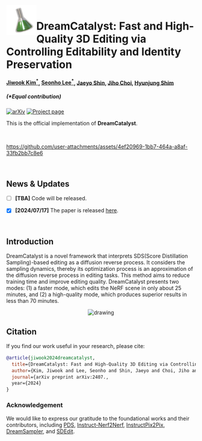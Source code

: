 <!--

DreamCatalyst (arXiv 2024.07)

Authors
* Jiwook Kim (https://github.com/tom919654)
* Seonho Lee (https://github.com/glanceyes)
* Jaeyo Shin (https://github.com/j-mayo)
* Jiho Choi (https://github.com/JihoChoi)

-->





<img align="left" width="80" height="80" src="assets/dreamcatalyst_icon.png" alt="DreamCatalyst icon">

# DreamCatalyst: Fast and High-Quality 3D Editing via Controlling Editability and Identity Preservation

<h4 align="">
<a href="https://scholar.google.co.kr/citations?user=i0OKV8wAAAAJ&hl=en">Jiwook Kim<sup>*</sup></a>, <a href="https://scholar.google.co.kr/citations?user=DFKGTG0AAAAJ&hl=en">Seonho Lee<sup>*</sup></a>, <a href="https://scholar.google.com/citations?user=UbZM7nQAAAAJ&hl=en">Jaeyo Shin</a>, <a href="https://scholar.google.co.kr/citations?user=uvwpFpIAAAAJ&hl=en">Jiho Choi</a>, <a href="https://scholar.google.co.kr/citations?user=KB5XZGIAAAAJ&hl=en">Hyunjung Shim</a><br>
</h4>
<h5 align="">
(*Equal contribution)<br>
</h5>

[![arXiv](https://img.shields.io/badge/arXiv-2407.-b31b1b.svg)](https://arxiv.org/abs/)
[![Project page](https://img.shields.io/badge/Project-Page-brightgreen)](https://dream-catalyst.github.io/)

This is the official implementation of **DreamCatalyst**.

<br/>



https://github.com/user-attachments/assets/4ef20969-1bb7-464a-a8af-33fb2bb7c8e6



<br/>

## News & Updates



- [ ] **[TBA]** Code will be released.

- [x] **[2024/07/17]** The paper is released [here]().

<br/>

## Introduction

DreamCatalyst is a novel framework that interprets SDS(Score Distillation Sampling)-based editing as a diffusion reverse process. It considers the sampling dynamics, thereby its optimization process is an approximation of the diffusion reverse process in editing tasks. This method aims to reduce training time and improve editing quality. DreamCatalyst presents two modes: (1) a faster mode, which edits the NeRF scene in only about 25 minutes, and (2) a high-quality mode, which produces superior results in less than 70 minutes.



<div align="center">
    <img src="assets/main_figure.png" alt="drawing"/>
</div>





## Citation

If you find our work useful in your research, please cite:

```BiBTeX
@article{jiwook2024dreamcatalyst,
  title={DreamCatalyst: Fast and High-Quality 3D Editing via Controlling Editability and Identity Preservation},
  author={Kim, Jiwook and Lee, Seonho and Shin, Jaeyo and Choi, Jiho and Shim, Hyunjung},
  journal={arXiv preprint arXiv:2407.,
  year={2024}
}
```



### Acknowledgement

We would like to express our gratitude to the foundational works and their contributors, including [PDS](https://posterior-distillation-sampling.github.io/), [Instruct-Nerf2Nerf](https://instruct-nerf2nerf.github.io/), [InstructPix2Pix](https://github.com/timothybrooks/instruct-pix2pix), [DreamSampler](https://arxiv.org/abs/2403.11415), and [SDEdit](https://sde-image-editing.github.io/).
